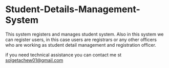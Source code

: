 # Student-Details-Management-System
This system registers and manages student system. Also in this system we can register users, in this case users are registrars or any other officers who are working as student detail management and registration officer.

if you need technical assistance you can contact me st solgetachew01@gmail.com
